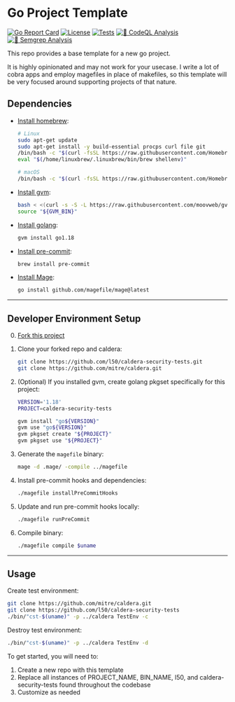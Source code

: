 # Go Project Template

[![Go Report Card](https://goreportcard.com/badge/github.com/l50/caldera-security-tests)](https://goreportcard.com/report/github.com/l50/goproject)
[![License](http://img.shields.io/:license-mit-blue.svg)](https://github.com/l50/caldera-security-tests/blob/master/LICENSE)
[![Tests](https://github.com/l50/caldera-security-tests/actions/workflows/tests.yaml/badge.svg)](https://github.com/l50/goproject/actions/workflows/tests.yaml)
[![🚨 CodeQL Analysis](https://github.com/l50/caldera-security-tests/actions/workflows/codeql-analysis.yaml/badge.svg)](https://github.com/l50/goproject/actions/workflows/codeql-analysis.yaml)
[![🚨 Semgrep Analysis](https://github.com/l50/caldera-security-tests/actions/workflows/semgrep.yaml/badge.svg)](https://github.com/l50/goproject/actions/workflows/semgrep.yaml)

<!-- [![Coverage Status](https://coveralls.io/repos/github/l50/caldera-security-tests/badge.svg?branch=main)](https://coveralls.io/github/l50/goproject?branch=main) -->

This repo provides a base template for a new go project.

It is highly opinionated and may not work for your usecase.
I write a lot of cobra apps and employ magefiles in place of makefiles,
so this template will be very focused around supporting projects of
that nature.

## Dependencies

- [Install homebrew](https://brew.sh/):

  ```bash
  # Linux
  sudo apt-get update
  sudo apt-get install -y build-essential procps curl file git
  /bin/bash -c "$(curl -fsSL https://raw.githubusercontent.com/Homebrew/install/HEAD/install.sh)"
  eval "$(/home/linuxbrew/.linuxbrew/bin/brew shellenv)"

  # macOS
  /bin/bash -c "$(curl -fsSL https://raw.githubusercontent.com/Homebrew/install/HEAD/install.sh)"
  ```

- [Install gvm](https://github.com/moovweb/gvm):

  ```bash
  bash < <(curl -s -S -L https://raw.githubusercontent.com/moovweb/gvm/master/binscripts/gvm-installer)
  source "${GVM_BIN}"
  ```

- [Install golang](https://go.dev/):

  ```bash
  gvm install go1.18
  ```

- [Install pre-commit](https://pre-commit.com/):

  ```bash
  brew install pre-commit
  ```

- [Install Mage](https://magefile.org/):

  ```bash
  go install github.com/magefile/mage@latest
  ```

---

## Developer Environment Setup

0. [Fork this project](https://docs.github.com/en/get-started/quickstart/fork-a-repo)

1. Clone your forked repo and caldera:

   ```bash
   git clone https://github.com/l50/caldera-security-tests.git
   git clone https://github.com/mitre/caldera.git
   ```

2. (Optional) If you installed gvm, create golang pkgset specifically for this project:

   ```bash
   VERSION='1.18'
   PROJECT=caldera-security-tests

   gvm install "go${VERSION}"
   gvm use "go${VERSION}"
   gvm pkgset create "${PROJECT}"
   gvm pkgset use "${PROJECT}"
   ```

3. Generate the `magefile` binary:

   ```bash
   mage -d .mage/ -compile ../magefile
   ```

4. Install pre-commit hooks and dependencies:

   ```bash
   ./magefile installPreCommitHooks
   ```

5. Update and run pre-commit hooks locally:

   ```bash
   ./magefile runPreCommit
   ```

6. Compile binary:

   ```bash
   ./magefile compile $uname
   ```

---

## Usage

Create test environment:

```bash
git clone https://github.com/mitre/caldera.git
git clone https://github.com/l50/caldera-security-tests
./bin/"cst-$(uname)" -p ../caldera TestEnv -c
```

Destroy test environment:

```bash
./bin/"cst-$(uname)" -p ../caldera TestEnv -d
```

To get started, you will need to:

1. Create a new repo with this template
2. Replace all instances of PROJECT_NAME,
   BIN_NAME, l50, and caldera-security-tests found throughout the codebase
3. Customize as needed
